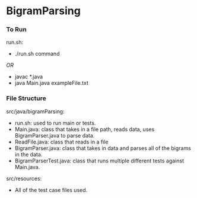 # BigramParsing

### To Run

run.sh:
* ./run.sh command

*OR* 

* javac *.java
* java Main.java exampleFile.txt

### File Structure

src/java/bigramParsing:

* run.sh: used to run main or tests.
* Main.java: class that takes in a file path, reads data, uses BigramParser.java to parse data.
* ReadFile.java: class that reads in a file
* BigramParser.java: class that takes in data and parses all of the bigrams in the data.
* BigramParserTest.java: class that runs multiple different tests against Main.java.

src/resources:
* All of the test case files used.
